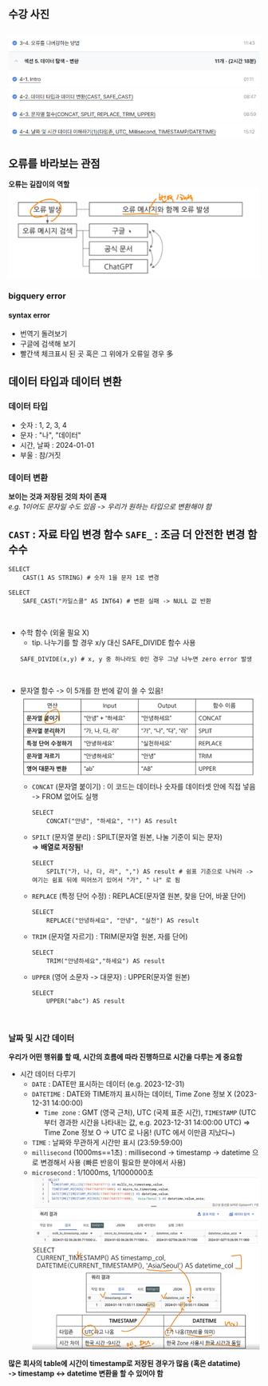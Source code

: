 ## 수강 사진
![사진](/images/스크린샷%202025-04-07%20192502.png)
---
## 오류를 바라보는 관점

**오류는 길잡이의 역할**
![사진](/images/스크린샷%202025-04-07%20164057.png)
### bigquery error

#### syntax error
* 번역기 돌려보기
* 구글에 검색해 보기 
* 빨간색 체크표시 된 곳 혹은 그 위에가 오류일 경우 多

## 데이터 타입과 데이터 변환

### 데이터 타입

* 숫자 : 1, 2, 3, 4
* 문자 : "나", "데이터"
* 시간, 날짜 : 2024-01-01
* 부울 : 참/거짓 

### 데이터 변환

**보이는 것과 저장된 것의 차이 존재**  
*e.g. 1이어도 문자일 수도 있음 -> 우리가 원하는 타입으로 변환해야 함*

`CAST` : 자료 타입 변경 함수 
`SAFE_` : 조금 더 안전한 변경 함수수
---
```
SELECT
    CAST(1 AS STRING) # 숫자 1을 문자 1로 변경 
```
```
SELECT
    SAFE_CAST("카일스쿨" AS INT64) # 변환 실패 -> NULL 값 반환 
```
<br>

* 수학 함수 (외울 필요 X)
    * tip. 나누기를 할 경우 x/y 대신 SAFE_DIVIDE 함수 사용
    ```
    SAFE_DIVIDE(x,y) # x, y 중 하나라도 0인 경우 그냥 나누면 zero error 발생
    ```
<br>


* 문자열 함수 -> 이 5개를 한 번에 같이 쓸 수 있음!
    ![사진](/images/스크린샷%202025-04-07%20172424.png)  
    * `CONCAT` (문자열 붙이기) : 이 코드는 데이터나 숫자를 데이터셋 안에 직접 넣음 -> FROM 없어도 실행 
        ```
        SELECT 
            CONCAT("안녕", "하세요", "!") AS result
        ```
    * `SPILT` (문자열 분리) : SPILT(문자열 원본, 나눌 기준이 되는 문자)  
        => **배열로 저장됨!**
        ``` 
        SELECT
            SPILT("가, 나, 다, 라", ",") AS result # 쉼표 기준으로 나눠라 -> 여기는 쉼표 뒤에 띄어쓰기 있어서 "가", " 나" 로 됨 
        ```
    * `REPLACE` (특정 단어 수정) : REPLACE(문자열 원본, 찾을 단어, 바꿀 단어)
        ```
        SELECT
            REPLACE("안녕하세요", "안녕", "실천") AS result
    * `TRIM` (문자열 자르기) : TRIM(문자열 원본, 자를 단어)
        ```
        SELECT
            TRIM("안녕하세요","하세요") AS result
        ```
    * `UPPER` (영어 소문자 -> 대문자) : UPPER(문자열 원본)
        ```
        SELECT
            UPPER("abc") AS result
        ```
<br>

### 날짜 및 시간 데이터
**우리가 어떤 행위를 할 때, 시간의 흐름에 따라 진행하므로 시간을 다루는 게 중요함**

* 시간 데이터 다루기
    * `DATE` : DATE만 표시하는 데이터 (e.g. 2023-12-31)
    * `DATETIME` : DATE와 TIME까지 표시하는 데이터, Time Zone 정보 X (2023-12-31 14:00:00)
        * `Time zone` : GMT (영국 근처), UTC (국제 표준 시간), `TIMESTAMP` (UTC부터 경과한 시간을 나타내는 값, e.g. 2023-12-31 14:00:00 UTC) => Time Zone 정보 O -> UTC 로 나옴! (UTC 에서 이만큼 지났다~)
    * `TIME` : 날짜와 무관하게 시간만 표시 (23:59:59:00)
    * `millisecond` (1000ms==1초) : millisecond -> timestamp -> datetime 으로 변경해서 사용 (빠른 반응이 필요한 분야에서 사용) 
    * `microsecond` : 1/1000ms, 1/1000000초  
        ![사진](/images/스크린샷%202025-04-07%20191047.png)  
        ![사진](/images/스크린샷%202025-04-07%20191755.png)

**많은 회사의 table에 시간이 timestamp로 저장된 경우가 많음 (혹은 datatime)**  
**-> timestamp <-> datetime 변환을 할 수 있어야 함**
